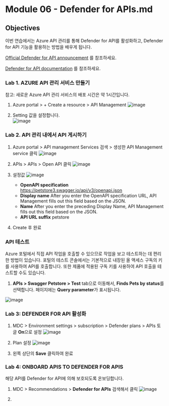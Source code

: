 # Module 06 - Defender for APIs.md

## Objectives

이번 연습에서는 Azure API 관리를 통해 Defender for API를 활성화하고, Defender for API 기능을 활용하는 방법을 배우게 됩니다.

[Official Defender for API announcement](https://techcommunity.microsoft.com/t5/microsoft-defender-for-cloud/microsoft-bolsters-cloud-native-security-in-defender-for-cloud/ba-p/3801818) 를 참조하세요.

[Defender for API documentation](https://learn.microsoft.com/en-us/azure/defender-for-cloud/defender-for-apis-introduction) 를 참조하세요.
   
### Lab 1. AZURE API 관리 서비스 만들기

참고: 새로운 Azure API 관리 서비스의 배포 시간은 약 1시간입니다.

1. Azure portal > + Create a resource > API Management
   ![image](https://github.com/user-attachments/assets/2a8654d6-db62-4d8b-8970-d66b90fad2c9)

2. Setting 값을 설정합니다.  
   ![image](https://github.com/user-attachments/assets/943cd13c-3310-4d30-b800-ac9ae510c3ce)

### Lab 2. API 관리 내에서 API 게시하기

1. Azure portal > API management Services 검색 > 생성한 API Management service 클릭
   ![image](https://github.com/user-attachments/assets/94d3dae8-c55a-4c82-b13c-39342e02adbd)

2. APIs > APIs > Open API 클릭
   ![image](https://github.com/user-attachments/assets/aa275590-eafa-4ecb-a90b-1bdc93b637f9)

3. 설정값
   ![image](https://github.com/user-attachments/assets/f3d38b9c-848b-4364-83fd-fb47d82053a3)
   * **OpenAPI specification**		https://petstore3.swagger.io/api/v3/openapi.json
   * **Display name**	After you enter the OpenAPI specification URL, API Management fills out this field based on the JSON.
   * **Name**	After you enter the preceding Display Name, API Management fills out this field based on the JSON.
   * **API URL suffix**	petstore	
4. Create 후 완료

### API 테스트
Azure 포털에서 직접 API 작업을 호출할 수 있으므로 작업을 보고 테스트하는 데 편리한 방법이 있습니다. 포털의 테스트 콘솔에서는 기본적으로 내장된 올 액세스 구독의 키를 사용하여 API를 호출합니다. 또한 제품에 적용된 구독 키를 사용하여 API 호출을 테스트할 수도 있습니다.

1. **APIs > Swagger Petstore > Test** tab으로 이동해서, **Finds Pets by status**를 선택합니다. 페이지에는 **Query parameter**가 표시됩니다. 

 ![image](https://github.com/user-attachments/assets/85e31727-ca59-41f6-a910-a01e12166f98)


### Lab 3: DEFENDER FOR API 활성화

1. MDC > Environment settings > subscription > Defender plans > APIs 토글 **On**으로 설정
   ![image](https://github.com/user-attachments/assets/5c9d07c3-d54a-4f72-a352-41c6d46d738a)

2. Plan 설정
   ![image](https://github.com/user-attachments/assets/42e5b629-d9f5-4865-8489-8ba67aa5aec3)

3. 왼쪽 상단의 **Save** 클릭하여 완료

   
### Lab 4: ONBOARD APIS TO DEFENDER FOR APIS
해당 API를 Defender for API에 의해 보호되도록 온보딩합니다.

1. MDC > Recommendations > **Defender for APIs** 검색해서 클릭
   ![image](https://github.com/user-attachments/assets/a08c4fa6-1d4c-4819-9045-9dc1b4ad44ad)

2. 


